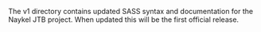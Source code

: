 The v1 directory contains updated SASS syntax and documentation for the Naykel JTB
project. When updated this will be the first official release.


